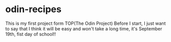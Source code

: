 # odin-recipes
This is my first project form TOP(The Odin Project)
Before I start, I just want to say that I think it will be easy and won't
take a long time, it's September 19th, fist day of school!!
